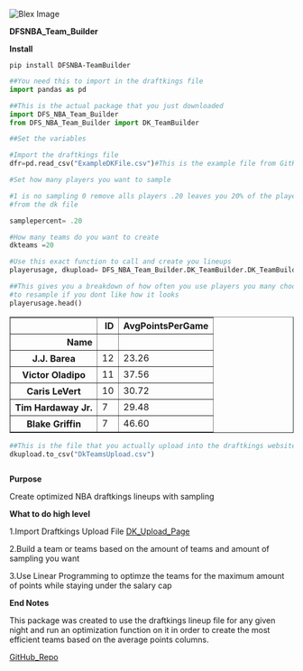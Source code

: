 ![Blex Image](https://yt3.ggpht.com/-JRwX7pOt8nk/AAAAAAAAAAI/AAAAAAAAAAA/WIuQ1Zm0J5k/s88-c-k-no-mo-rj-c0xffffff/photo.jpg)

**DFSNBA_Team_Builder**

**Install**

`pip install DFSNBA-TeamBuilder`



```python
##You need this to import in the draftkings file
import pandas as pd

##This is the actual package that you just downloaded
import DFS_NBA_Team_Builder 
from DFS_NBA_Team_Builder import DK_TeamBuilder

```


```python
##Set the variables

#Import the draftkings file
dfr=pd.read_csv("ExampleDKFile.csv")#This is the example file from GitHub

#Set how many players you want to sample

#1 is no sampling 0 remove alls players .20 leaves you 20% of the players
#from the dk file

samplepercent= .20

#How many teams do you want to create
dkteams =20
```


```python
#Use this exact function to call and create you lineups
playerusage, dkupload= DFS_NBA_Team_Builder.DK_TeamBuilder.DK_TeamBuildermod(dfr,dkteams,samplepercent)
```


```python
##This gives you a breakdown of how often you use players you many choose
#to resample if you dont like how it looks
playerusage.head()
```




<div>
<style scoped>
    .dataframe tbody tr th:only-of-type {
        vertical-align: middle;
    }

    .dataframe tbody tr th {
        vertical-align: top;
    }

    .dataframe thead th {
        text-align: right;
    }
</style>
<table border="1" class="dataframe">
  <thead>
    <tr style="text-align: right;">
      <th></th>
      <th>ID</th>
      <th>AvgPointsPerGame</th>
    </tr>
    <tr>
      <th>Name</th>
      <th></th>
      <th></th>
    </tr>
  </thead>
  <tbody>
    <tr>
      <th>J.J. Barea</th>
      <td>12</td>
      <td>23.26</td>
    </tr>
    <tr>
      <th>Victor Oladipo</th>
      <td>11</td>
      <td>37.56</td>
    </tr>
    <tr>
      <th>Caris LeVert</th>
      <td>10</td>
      <td>30.72</td>
    </tr>
    <tr>
      <th>Tim Hardaway Jr.</th>
      <td>7</td>
      <td>29.48</td>
    </tr>
    <tr>
      <th>Blake Griffin</th>
      <td>7</td>
      <td>46.60</td>
    </tr>
  </tbody>
</table>
</div>




```python
##This is the file that you actually upload into the draftkings website
dkupload.to_csv("DkTeamsUpload.csv")
```


```python

```


**Purpose**

Create optimized NBA draftkings lineups with sampling

**What to do high level**

1.Import Draftkings Upload File [DK_Upload_Page](https://www.draftkings.com/lineup/upload)

2.Build a team or teams based on the amount of teams and amount of sampling you want

3.Use Linear Programming to optimze the teams for the maximum amount of points while staying under the salary cap


**End Notes**

This package was created to use the draftkings lineup file for any given night and run an optimization function on it in order to create the most efficient teams based on the average points columns. 


[GitHub_Repo](https://github.com/Blex42/DFS_NBA_Team_Builder)

